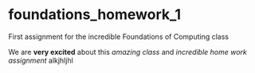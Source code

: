 # foundations_homework_1
 First assignment for the incredible Foundations of Computing class

 We are **very excited** about this *amazing class* and *incredible home work assignment*
alkjhljhl
